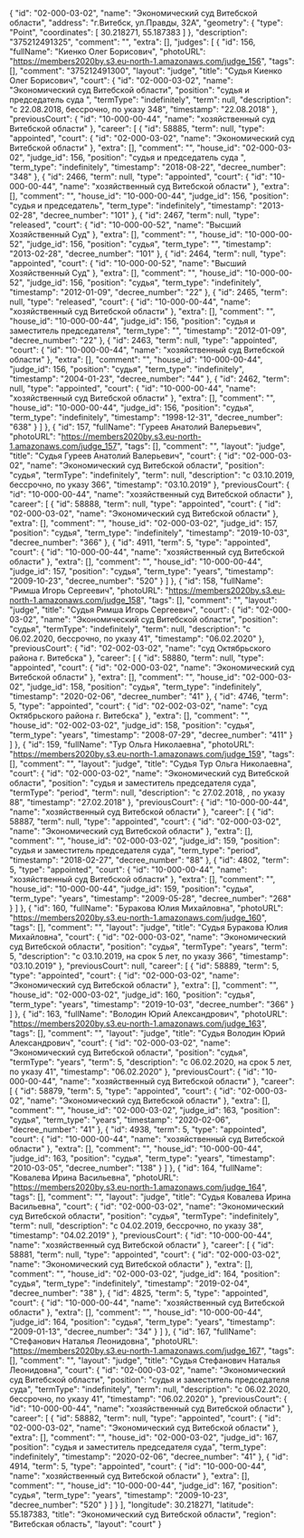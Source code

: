 {
    "id": "02-000-03-02",
    "name": "Экономический суд Витебской области",
    "address": "г.Витебск, ул.Правды, 32А",
    "geometry": {
        "type": "Point",
        "coordinates": [
            30.218271,
            55.187383
        ]
    },
    "description": "375212491325",
    "comment": "",
    "extra": [],
    "judges": [
        {
            "id": 156,
            "fullName": "Киенко Олег Борисович",
            "photoURL": "https://members2020by.s3.eu-north-1.amazonaws.com/judge_156",
            "tags": [],
            "comment": "375212491300",
            "layout": "judge",
            "title": "Судья Киенко Олег Борисович",
            "court": {
                "id": "02-000-03-02",
                "name": "Экономический суд Витебской области",
                "position": "судья и председатель суда ",
                "termType": "indefinitely",
                "term": null,
                "description": "c 22.08.2018, бессрочно, по указу 348",
                "timestamp": "22.08.2018"
            },
            "previousCourt": {
                "id": "10-000-00-44",
                "name": "хозяйственный суд Витебской области"
            },
            "career": [
                {
                    "id": 58885,
                    "term": null,
                    "type": "appointed",
                    "court": {
                        "id": "02-000-03-02",
                        "name": "Экономический суд Витебской области"
                    },
                    "extra": [],
                    "comment": "",
                    "house_id": "02-000-03-02",
                    "judge_id": 156,
                    "position": "судья и председатель суда ",
                    "term_type": "indefinitely",
                    "timestamp": "2018-08-22",
                    "decree_number": "348"
                },
                {
                    "id": 2466,
                    "term": null,
                    "type": "appointed",
                    "court": {
                        "id": "10-000-00-44",
                        "name": "хозяйственный суд Витебской области"
                    },
                    "extra": [],
                    "comment": "",
                    "house_id": "10-000-00-44",
                    "judge_id": 156,
                    "position": "судья и председатель",
                    "term_type": "indefinitely",
                    "timestamp": "2013-02-28",
                    "decree_number": "101"
                },
                {
                    "id": 2467,
                    "term": null,
                    "type": "released",
                    "court": {
                        "id": "10-000-00-52",
                        "name": "Высший Хозяйственный Суд"
                    },
                    "extra": [],
                    "comment": "",
                    "house_id": "10-000-00-52",
                    "judge_id": 156,
                    "position": "судья",
                    "term_type": "",
                    "timestamp": "2013-02-28",
                    "decree_number": "101"
                },
                {
                    "id": 2464,
                    "term": null,
                    "type": "appointed",
                    "court": {
                        "id": "10-000-00-52",
                        "name": "Высший Хозяйственный Суд"
                    },
                    "extra": [],
                    "comment": "",
                    "house_id": "10-000-00-52",
                    "judge_id": 156,
                    "position": "судья",
                    "term_type": "indefinitely",
                    "timestamp": "2012-01-09",
                    "decree_number": "22"
                },
                {
                    "id": 2465,
                    "term": null,
                    "type": "released",
                    "court": {
                        "id": "10-000-00-44",
                        "name": "хозяйственный суд Витебской области"
                    },
                    "extra": [],
                    "comment": "",
                    "house_id": "10-000-00-44",
                    "judge_id": 156,
                    "position": "судья и заместитель председателя",
                    "term_type": "",
                    "timestamp": "2012-01-09",
                    "decree_number": "22"
                },
                {
                    "id": 2463,
                    "term": null,
                    "type": "appointed",
                    "court": {
                        "id": "10-000-00-44",
                        "name": "хозяйственный суд Витебской области"
                    },
                    "extra": [],
                    "comment": "",
                    "house_id": "10-000-00-44",
                    "judge_id": 156,
                    "position": "судья",
                    "term_type": "indefinitely",
                    "timestamp": "2004-01-23",
                    "decree_number": "44"
                },
                {
                    "id": 2462,
                    "term": null,
                    "type": "appointed",
                    "court": {
                        "id": "10-000-00-44",
                        "name": "хозяйственный суд Витебской области"
                    },
                    "extra": [],
                    "comment": "",
                    "house_id": "10-000-00-44",
                    "judge_id": 156,
                    "position": "судья",
                    "term_type": "indefinitely",
                    "timestamp": "1998-12-31",
                    "decree_number": "638"
                }
            ]
        },
        {
            "id": 157,
            "fullName": "Гуреев Анатолий Валерьевич",
            "photoURL": "https://members2020by.s3.eu-north-1.amazonaws.com/judge_157",
            "tags": [],
            "comment": "",
            "layout": "judge",
            "title": "Судья Гуреев Анатолий Валерьевич",
            "court": {
                "id": "02-000-03-02",
                "name": "Экономический суд Витебской области",
                "position": "судья",
                "termType": "indefinitely",
                "term": null,
                "description": "c 03.10.2019, бессрочно, по указу 366",
                "timestamp": "03.10.2019"
            },
            "previousCourt": {
                "id": "10-000-00-44",
                "name": "хозяйственный суд Витебской области"
            },
            "career": [
                {
                    "id": 58888,
                    "term": null,
                    "type": "appointed",
                    "court": {
                        "id": "02-000-03-02",
                        "name": "Экономический суд Витебской области"
                    },
                    "extra": [],
                    "comment": "",
                    "house_id": "02-000-03-02",
                    "judge_id": 157,
                    "position": "судья",
                    "term_type": "indefinitely",
                    "timestamp": "2019-10-03",
                    "decree_number": "366"
                },
                {
                    "id": 4911,
                    "term": 5,
                    "type": "appointed",
                    "court": {
                        "id": "10-000-00-44",
                        "name": "хозяйственный суд Витебской области"
                    },
                    "extra": [],
                    "comment": "",
                    "house_id": "10-000-00-44",
                    "judge_id": 157,
                    "position": "судья",
                    "term_type": "years",
                    "timestamp": "2009-10-23",
                    "decree_number": "520"
                }
            ]
        },
        {
            "id": 158,
            "fullName": "Римша Игорь Сергеевич",
            "photoURL": "https://members2020by.s3.eu-north-1.amazonaws.com/judge_158",
            "tags": [],
            "comment": "",
            "layout": "judge",
            "title": "Судья Римша Игорь Сергеевич",
            "court": {
                "id": "02-000-03-02",
                "name": "Экономический суд Витебской области",
                "position": "судья",
                "termType": "indefinitely",
                "term": null,
                "description": "c 06.02.2020, бессрочно, по указу 41",
                "timestamp": "06.02.2020"
            },
            "previousCourt": {
                "id": "02-002-03-02",
                "name": "суд Октябрьского района г. Витебска"
            },
            "career": [
                {
                    "id": 58880,
                    "term": null,
                    "type": "appointed",
                    "court": {
                        "id": "02-000-03-02",
                        "name": "Экономический суд Витебской области"
                    },
                    "extra": [],
                    "comment": "",
                    "house_id": "02-000-03-02",
                    "judge_id": 158,
                    "position": "судья",
                    "term_type": "indefinitely",
                    "timestamp": "2020-02-06",
                    "decree_number": "41"
                },
                {
                    "id": 4746,
                    "term": 5,
                    "type": "appointed",
                    "court": {
                        "id": "02-002-03-02",
                        "name": "суд Октябрьского района г. Витебска"
                    },
                    "extra": [],
                    "comment": "",
                    "house_id": "02-002-03-02",
                    "judge_id": 158,
                    "position": "судья",
                    "term_type": "years",
                    "timestamp": "2008-07-29",
                    "decree_number": "411"
                }
            ]
        },
        {
            "id": 159,
            "fullName": "Тур Ольга Николаевна",
            "photoURL": "https://members2020by.s3.eu-north-1.amazonaws.com/judge_159",
            "tags": [],
            "comment": "",
            "layout": "judge",
            "title": "Судья Тур Ольга Николаевна",
            "court": {
                "id": "02-000-03-02",
                "name": "Экономический суд Витебской области",
                "position": "судья и заместитель председателя суда",
                "termType": "period",
                "term": null,
                "description": "c 27.02.2018, , по указу 88",
                "timestamp": "27.02.2018"
            },
            "previousCourt": {
                "id": "10-000-00-44",
                "name": "хозяйственный суд Витебской области"
            },
            "career": [
                {
                    "id": 58887,
                    "term": null,
                    "type": "appointed",
                    "court": {
                        "id": "02-000-03-02",
                        "name": "Экономический суд Витебской области"
                    },
                    "extra": [],
                    "comment": "",
                    "house_id": "02-000-03-02",
                    "judge_id": 159,
                    "position": "судья и заместитель председателя суда",
                    "term_type": "period",
                    "timestamp": "2018-02-27",
                    "decree_number": "88"
                },
                {
                    "id": 4802,
                    "term": 5,
                    "type": "appointed",
                    "court": {
                        "id": "10-000-00-44",
                        "name": "хозяйственный суд Витебской области"
                    },
                    "extra": [],
                    "comment": "",
                    "house_id": "10-000-00-44",
                    "judge_id": 159,
                    "position": "судья",
                    "term_type": "years",
                    "timestamp": "2009-05-28",
                    "decree_number": "268"
                }
            ]
        },
        {
            "id": 160,
            "fullName": "Буракова Юлия Михайловна",
            "photoURL": "https://members2020by.s3.eu-north-1.amazonaws.com/judge_160",
            "tags": [],
            "comment": "",
            "layout": "judge",
            "title": "Судья Буракова Юлия Михайловна",
            "court": {
                "id": "02-000-03-02",
                "name": "Экономический суд Витебской области",
                "position": "судья",
                "termType": "years",
                "term": 5,
                "description": "c 03.10.2019, на срок 5 лет, по указу 366",
                "timestamp": "03.10.2019"
            },
            "previousCourt": null,
            "career": [
                {
                    "id": 58889,
                    "term": 5,
                    "type": "appointed",
                    "court": {
                        "id": "02-000-03-02",
                        "name": "Экономический суд Витебской области"
                    },
                    "extra": [],
                    "comment": "",
                    "house_id": "02-000-03-02",
                    "judge_id": 160,
                    "position": "судья",
                    "term_type": "years",
                    "timestamp": "2019-10-03",
                    "decree_number": "366"
                }
            ]
        },
        {
            "id": 163,
            "fullName": "Володин Юрий Александрович",
            "photoURL": "https://members2020by.s3.eu-north-1.amazonaws.com/judge_163",
            "tags": [],
            "comment": "",
            "layout": "judge",
            "title": "Судья Володин Юрий Александрович",
            "court": {
                "id": "02-000-03-02",
                "name": "Экономический суд Витебской области",
                "position": "судья",
                "termType": "years",
                "term": 5,
                "description": "c 06.02.2020, на срок 5 лет, по указу 41",
                "timestamp": "06.02.2020"
            },
            "previousCourt": {
                "id": "10-000-00-44",
                "name": "хозяйственный суд Витебской области"
            },
            "career": [
                {
                    "id": 58879,
                    "term": 5,
                    "type": "appointed",
                    "court": {
                        "id": "02-000-03-02",
                        "name": "Экономический суд Витебской области"
                    },
                    "extra": [],
                    "comment": "",
                    "house_id": "02-000-03-02",
                    "judge_id": 163,
                    "position": "судья",
                    "term_type": "years",
                    "timestamp": "2020-02-06",
                    "decree_number": "41"
                },
                {
                    "id": 4938,
                    "term": 5,
                    "type": "appointed",
                    "court": {
                        "id": "10-000-00-44",
                        "name": "хозяйственный суд Витебской области"
                    },
                    "extra": [],
                    "comment": "",
                    "house_id": "10-000-00-44",
                    "judge_id": 163,
                    "position": "судья",
                    "term_type": "years",
                    "timestamp": "2010-03-05",
                    "decree_number": "138"
                }
            ]
        },
        {
            "id": 164,
            "fullName": "Ковалева Ирина Васильевна",
            "photoURL": "https://members2020by.s3.eu-north-1.amazonaws.com/judge_164",
            "tags": [],
            "comment": "",
            "layout": "judge",
            "title": "Судья Ковалева Ирина Васильевна",
            "court": {
                "id": "02-000-03-02",
                "name": "Экономический суд Витебской области",
                "position": "судья",
                "termType": "indefinitely",
                "term": null,
                "description": "c 04.02.2019, бессрочно, по указу 38",
                "timestamp": "04.02.2019"
            },
            "previousCourt": {
                "id": "10-000-00-44",
                "name": "хозяйственный суд Витебской области"
            },
            "career": [
                {
                    "id": 58881,
                    "term": null,
                    "type": "appointed",
                    "court": {
                        "id": "02-000-03-02",
                        "name": "Экономический суд Витебской области"
                    },
                    "extra": [],
                    "comment": "",
                    "house_id": "02-000-03-02",
                    "judge_id": 164,
                    "position": "судья",
                    "term_type": "indefinitely",
                    "timestamp": "2019-02-04",
                    "decree_number": "38"
                },
                {
                    "id": 4825,
                    "term": 5,
                    "type": "appointed",
                    "court": {
                        "id": "10-000-00-44",
                        "name": "хозяйственный суд Витебской области"
                    },
                    "extra": [],
                    "comment": "",
                    "house_id": "10-000-00-44",
                    "judge_id": 164,
                    "position": "судья",
                    "term_type": "years",
                    "timestamp": "2009-01-13",
                    "decree_number": "34"
                }
            ]
        },
        {
            "id": 167,
            "fullName": "Стефанович Наталья Леонидовна",
            "photoURL": "https://members2020by.s3.eu-north-1.amazonaws.com/judge_167",
            "tags": [],
            "comment": "",
            "layout": "judge",
            "title": "Судья Стефанович Наталья Леонидовна",
            "court": {
                "id": "02-000-03-02",
                "name": "Экономический суд Витебской области",
                "position": "судья и заместитель председателя суда",
                "termType": "indefinitely",
                "term": null,
                "description": "c 06.02.2020, бессрочно, по указу 41",
                "timestamp": "06.02.2020"
            },
            "previousCourt": {
                "id": "10-000-00-44",
                "name": "хозяйственный суд Витебской области"
            },
            "career": [
                {
                    "id": 58882,
                    "term": null,
                    "type": "appointed",
                    "court": {
                        "id": "02-000-03-02",
                        "name": "Экономический суд Витебской области"
                    },
                    "extra": [],
                    "comment": "",
                    "house_id": "02-000-03-02",
                    "judge_id": 167,
                    "position": "судья и заместитель председателя суда",
                    "term_type": "indefinitely",
                    "timestamp": "2020-02-06",
                    "decree_number": "41"
                },
                {
                    "id": 4914,
                    "term": 5,
                    "type": "appointed",
                    "court": {
                        "id": "10-000-00-44",
                        "name": "хозяйственный суд Витебской области"
                    },
                    "extra": [],
                    "comment": "",
                    "house_id": "10-000-00-44",
                    "judge_id": 167,
                    "position": "судья",
                    "term_type": "years",
                    "timestamp": "2009-10-23",
                    "decree_number": "520"
                }
            ]
        }
    ],
    "longitude": 30.218271,
    "latitude": 55.187383,
    "title": "Экономический суд Витебской области",
    "region": "Витебская область",
    "layout": "court"
}